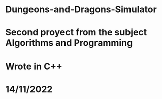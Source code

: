 # Dungeons-and-Dragons-Simulator
# Second proyect from the subject Algorithms and Programming
# Wrote in C++
# 14/11/2022
